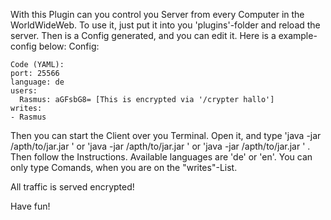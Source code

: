 With this Plugin can you control you Server from every Computer in the WorldWideWeb. To use it, just put it into you 'plugins'-folder and reload the server. Then is a Config generated, and you can edit it. Here is a example-config below:
Config:
```
Code (YAML):
port: 25566
language: de
users:
  Rasmus: aGFsbG8= [This is encrypted via '/crypter hallo']
writes:
- Rasmus
```
Then you can start the Client over you Terminal. Open it, and type 'java -jar /apth/to/jar.jar <language>' or 'java -jar /apth/to/jar.jar <server> <port>' or 'java -jar /apth/to/jar.jar <server> <port> <language>' . Then follow the Instructions. Available languages are 'de' or 'en'. You can only type Comands, when you are on the "writes"-List.
  
All traffic is served encrypted!

Have fun!
